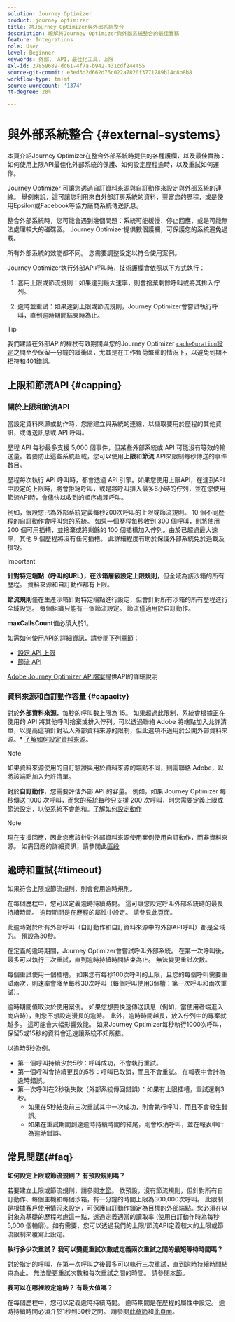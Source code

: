```yaml
---
solution: Journey Optimizer
product: journey optimizer
title: 將Journey Optimizer與外部系統整合
description: 瞭解將Journey Optimizer與外部系統整合的最佳實務
feature: Integrations
role: User
level: Beginner
keywords: 外部， API，最佳化工具，上限
exl-id: 27859689-dc61-4f7a-b942-431cdf244455
source-git-commit: e3ed3d2d662d76c022a7820f3771289b14c8b8b8
workflow-type: tm+mt
source-wordcount: '1374'
ht-degree: 28%

---
```


# 與外部系統整合 {#external-systems}

本頁介紹Journey Optimizer在整合外部系統時提供的各種護欄，以及最佳實務：如何使用上限API最佳化外部系統的保護、如何設定歷程逾時，以及重試如何運作。

Journey Optimizer 可讓您透過自訂資料來源與自訂動作來設定與外部系統的連線。 舉例來說，這可讓您利用來自外部訂房系統的資料，豐富您的歷程，或是使用Epsilon或Facebook等協力廠商系統傳送訊息。

整合外部系統時，您可能會遇到幾個問題：系統可能緩慢、停止回應，或是可能無法處理較大的磁碟區。 Journey Optimizer提供數個護欄，可保護您的系統避免過載。

所有外部系統的效能都不同。 您需要調整設定以符合使用案例。

Journey Optimizer執行外部API呼叫時，技術護欄會依照以下方式執行：

1. 套用上限或節流規則：如果達到最大速率，則會捨棄剩餘呼叫或將其排入佇列。

1. 逾時並重試：如果達到上限或節流規則，Journey Optimizer會嘗試執行呼叫，直到逾時期間結束時為止。

>[!TIP]
>
>我們建議在外部API的權杖有效期間與您的Journey Optimizer [`cacheDuration`設定](../datasource/external-data-sources.md#custom-authentication-access-token)之間至少保留一分鐘的緩衝區，尤其是在工作負荷繁重的情況下，以避免到期不相符和401錯誤。

## 上限和節流API {#capping}

### 關於上限和節流API

當設定資料來源或動作時，您需建立與系統的連線，以擷取要用於歷程的其他資訊，或傳送訊息或 API 呼叫。

歷程 API 每秒最多支援 5,000 個事件，但某些外部系統或 API 可能沒有等效的輸送量。若要防止這些系統超載，您可以使用&#x200B;**上限**&#x200B;和&#x200B;**節流** API來限制每秒傳送的事件數目。

歷程每次執行 API 呼叫時，都會透過 API 引擎。如果您使用上限API，在達到API中設定的上限時，將會拒絕呼叫，或是將呼叫排入最多6小時的佇列，並在您使用節流API時，會儘快以收到的順序處理呼叫。

例如，假設您已為外部系統定義每秒200次呼叫的上限或節流規則。 10 個不同歷程的自訂動作會呼叫您的系統。 如果一個歷程每秒收到 300 個呼叫，則將使用 200 個可用插槽，並捨棄或將剩餘的 100 個插槽加入佇列。由於已超過最大速率，其他 9 個歷程將沒有任何插槽。 此詳細程度有助於保護外部系統免於過載及損毀。

>[!IMPORTANT]
>
>**針對特定端點（呼叫的URL），在沙箱層級設定上限規則**，但全域為該沙箱的所有歷程。 資料來源和自訂動作都有上限。
>
>**節流規則**&#x200B;僅在生產沙箱針對特定端點進行設定，但會針對所有沙箱的所有歷程進行全域設定。 每個組織只能有一個節流設定。 節流僅適用於自訂動作。
>
>**maxCallsCount**&#x200B;值必須大於1。

如需如何使用API的詳細資訊，請參閱下列章節：

* [設定 API 上限](capping.md)
* [節流 API](throttling.md)

[Adobe Journey Optimizer API檔案](https://developer.adobe.com/journey-optimizer-apis/references/journeys/)提供API的詳細說明

### 資料來源和自訂動作容量 {#capacity}

對於&#x200B;**外部資料來源**，每秒的呼叫數上限為 15。 如果超過此限制，系統會根據正在使用的 API 將其他呼叫捨棄或排入佇列。可以透過聯絡 Adobe 將端點加入允許清單，以提高這項針對私人外部資料來源的限制，但此選項不適用於公開外部資料來源。* [了解如何設定資料來源](../datasource/about-data-sources.md)。

>[!NOTE]
>
>如果資料來源使用的自訂驗證與用於資料來源的端點不同，則需聯絡 Adobe，以將該端點加入允許清單。

對於&#x200B;**自訂動作**，您需要評估外部 API 的容量。 例如，如果 Journey Optimizer 每秒傳送 1000 次呼叫，而您的系統每秒只支援 200 次呼叫，則您需要定義上限或節流設定，以使系統不會飽和。[了解如何設定動作](../action/action.md)

>[!NOTE]
>
>現在支援回應，因此您應該針對外部資料來源使用案例使用自訂動作，而非資料來源。 如需回應的詳細資訊，請參閱此[區段](../action/action-response.md)

## 逾時和重試{#timeout}

如果符合上限或節流規則，則會套用逾時規則。

在每個歷程中，您可以定義逾時持續時間。 這可讓您設定呼叫外部系統時的最長持續時間。 逾時期間是在歷程的屬性中設定。 請參見[此頁面](../building-journeys/journey-properties.md#timeout_and_error)。

此逾時對於所有外部呼叫（自訂動作和自訂資料來源中的外部API呼叫）都是全域的。 預設為30秒。

在定義的逾時期間，Journey Optimizer會嘗試呼叫外部系統。 在第一次呼叫後，最多可以執行三次重試，直到逾時持續時間結束為止。 無法變更重試次數。

每個重試使用一個插槽。 如果您有每秒100次呼叫的上限，且您的每個呼叫需要重試兩次，則速率會降至每秒30次呼叫（每個呼叫使用3個槽：第一次呼叫和兩次重試）。

逾時期間值取決於使用案例。 如果您想要快速傳送訊息（例如，當使用者端進入商店時），則您不想設定漫長的逾時。 此外，逾時時間越長，放入佇列中的專案就越多。 這可能會大幅影響效能。 如果Journey Optimizer每秒執行1000次呼叫，保留5或15秒的資料會迅速讓系統不知所措。

以逾時5秒為例。

* 第一個呼叫持續少於5秒：呼叫成功，不會執行重試。
* 第一個呼叫會持續更長的5秒：呼叫已取消，而且不會重試。 在報表中會計為逾時錯誤。
* 第一次呼叫在2秒後失敗（外部系統傳回錯誤）：如果有上限插槽，重試還剩3秒。
   * 如果在5秒結束前三次重試其中一次成功，則會執行呼叫，而且不會發生錯誤。
   * 如果在重試期間到達逾時持續時間的結尾，則會取消呼叫，並在報表中計為逾時錯誤。

## 常見問題{#faq}

**如何設定上限或節流規則？ 有預設規則嗎？**

若要建立上限或節流規則，請參閱[本節](../configuration/external-systems.md#capping)。 依預設，沒有節流規則，但針對所有自訂動作、每個主機和每個沙箱，有一分鐘的時間上限為300,000次呼叫。 此限制是根據客戶使用情況來設定，可保護自訂動作鎖定為目標的外部端點。您必須在以對象為基礎的歷程考慮這一點，透過定義適當的讀取率 (使用自訂動作時為每秒 5,000 個輪廓)。如有需要，您可以透過我們的上限/節流API定義較大的上限或節流限制來覆寫此設定。

**執行多少次重試？ 我可以變更重試次數或定義兩次重試之間的最短等待時間嗎？**

對於指定的呼叫，在第一次呼叫之後最多可以執行三次重試，直到逾時持續時間結束為止。 無法變更重試次數和每次重試之間的時間。 請參閱[本節](../configuration/external-systems.md#timeout)。

**我可以在哪裡設定逾時？ 有最大值嗎？**

在每個歷程中，您可以定義逾時持續時間。 逾時期間是在歷程的屬性中設定。 逾時持續時間必須介於1秒到30秒之間。 請參閱[此章節](../configuration/external-systems.md#timeout)和[此頁面](../building-journeys/journey-properties.md#timeout_and_error)。